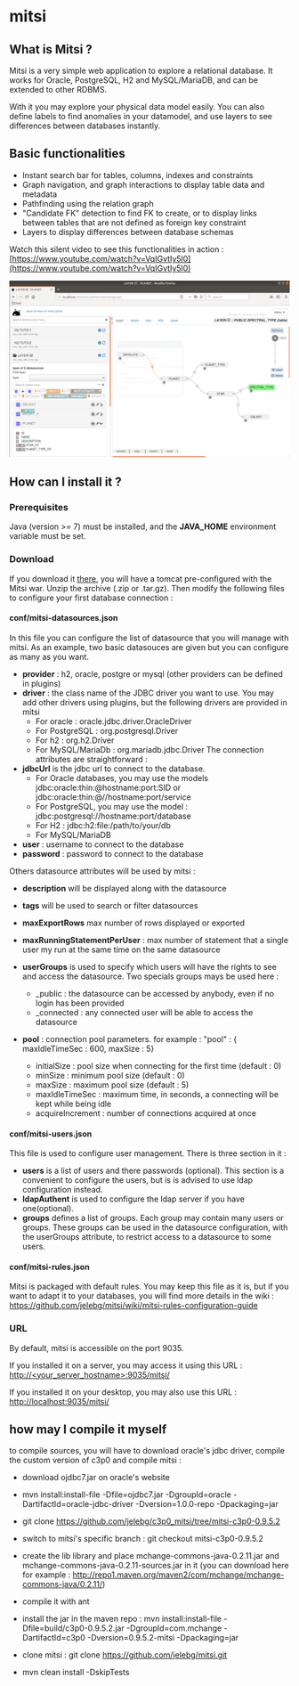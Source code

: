 # mitsi

## What is Mitsi ?

Mitsi is a very simple web application to explore a relational database. It works for Oracle, PostgreSQL, H2 and MySQL/MariaDB, and can be extended to other RDBMS.

With it you may explore your physical data model easily. You can also define labels to find anomalies in your datamodel, and use layers to see differences between databases instantly.

## Basic functionalities

* Instant search bar for tables, columns, indexes and constraints 
* Graph navigation, and graph interactions to display table data and metadata 
* Pathfinding using the relation graph
* "Candidate FK" detection to find FK to create, or to display links between tables that are not defined as foreign key constraint
* Layers to display differences between database schemas

Watch this silent video to see this functionalities in action : [https://www.youtube.com/watch?v=VqIGvtIy5l0](https://www.youtube.com/watch?v=VqIGvtIy5l0)

![Screen](/.github/mitsi_screen.png)

## How can I install it ?

### Prerequisites

Java (version >= 7) must be installed, and the **JAVA_HOME** environment variable must be set.

### Download

If you download it [there](https://github.com/jelebg/mitsi/releases/), you will have a tomcat pre-configured with the Mitsi war.
Unzip the archive (.zip or .tar.gz).
Then modify the following files to configure your first database connection :

#### conf/mitsi-datasources.json
In this file you can configure the list of datasource that you will manage with mitsi.
As an example, two basic datasouces are given but you can configure as many as you want.

* **provider** : h2, oracle, postgre or mysql (other providers can be defined in plugins)
* **driver** : the class name of the JDBC driver you want to use. You may add other drivers using plugins, but the following drivers are provided in mitsi
    * For oracle : oracle.jdbc.driver.OracleDriver
    * For PostgreSQL : org.postgresql.Driver
    * For h2 : org.h2.Driver
    * For MySQL/MariaDb : org.mariadb.jdbc.Driver
The connection attributes are straightforward :
* **jdbcUrl** is the jdbc url to connect to the database.
    * For Oracle databases, you may use the models jdbc:oracle:thin:@hostname:port:SID or jdbc:oracle:thin:@//hostname:port/service
    * For PostgreSQL, you may use the model : jdbc:postgresql://hostname:port/database
    * For H2 : jdbc:h2:file:/path/to/your/db
    * For MySQL/MariaDB
* **user** : username to connect to the database
* **password** : password to connect to the database

Others datasource attributes will be used by mitsi :
* **description** will be displayed along with the datasource
* **tags** will be used to search or filter datasources
* **maxExportRows** max number of rows displayed or exported
* **maxRunningStatementPerUser** : max number of statement that a single user my run at the same time on the same datasource
* **userGroups** is used to specify which users will have the rights to see and access the datasource. Two specials groups mays be used here :
	* _public : the datasource can be accessed by anybody, even if no login has been provided
	* _connected : any connected user will be able to access the datasource

* **pool** : connection pool parameters. for example : "pool" : { maxIdleTimeSec : 600,  maxSize : 5}
	* initialSize : pool size when connecting for the first time (default : 0)
	* minSize : minimum pool size (default : 0)
	* maxSize : maximum pool size (default : 5)
	* maxIdleTimeSec : maximum time, in seconds, a connecting will be kept while being idle
	* acquireIncrement : number of connections acquired at once

#### conf/mitsi-users.json

This file is used to configure user management. There is three section in it :
* **users** is a list of users and there passwords (optional). This section is a convenient to configure the users, but is is advised to use ldap configuration instead.
* **ldapAuthent** is used to configure the ldap server if you have one(optional).
* **groups** defines a list of groups. Each group may contain many users or groups. These groups can be used in the datasource configuration, with the userGroups attribute, to restrict access to a datasource to some users.

#### conf/mitsi-rules.json

Mitsi is packaged with default rules. You may keep this file as it is, but if you want to adapt it to your databases, you will find more details in the wiki : https://github.com/jelebg/mitsi/wiki/mitsi-rules-configuration-guide

### URL

By default, mitsi is accessible on the port 9035.

If you installed it on a server, you may access it using this URL : [http://<your_server_hostname>:9035/mitsi/](http://<your_server_hostname>:9035/mitsi/)

If you installed it on your desktop, you may also use this URL : [http://localhost:9035/mitsi/](http://localhost:9035/mitsi/)

## how may I compile it myself
to compile sources, you will have to download oracle's jdbc driver, compile the custom version of c3p0 and compile mitsi :

* download ojdbc7.jar on oracle's website
* mvn install:install-file -Dfile=ojdbc7.jar -DgroupId=oracle -DartifactId=oracle-jdbc-driver -Dversion=1.0.0-repo -Dpackaging=jar

* git clone https://github.com/jelebg/c3p0_mitsi/tree/mitsi-c3p0-0.9.5.2
* switch to mitsi's specific branch : git checkout mitsi-c3p0-0.9.5.2
* create the lib library and place mchange-commons-java-0.2.11.jar and mchange-commons-java-0.2.11-sources.jar in it (you can download here for example : http://repo1.maven.org/maven2/com/mchange/mchange-commons-java/0.2.11/)
* compile it with ant
* install the jar in the maven repo : mvn install:install-file -Dfile=build/c3p0-0.9.5.2.jar -DgroupId=com.mchange -DartifactId=c3p0 -Dversion=0.9.5.2-mitsi -Dpackaging=jar

* clone mitsi : git clone https://github.com/jelebg/mitsi.git 
* mvn clean install -DskipTests
